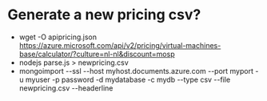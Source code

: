 # Generate a new pricing csv?

* wget -O apipricing.json https://azure.microsoft.com/api/v2/pricing/virtual-machines-base/calculator/?culture=nl-nl&discount=mosp
* nodejs parse.js > newpricing.csv
* mongoimport --ssl --host myhost.documents.azure.com --port myport -u myuser -p password -d mydatabase -c mydb --type csv --file newpricing.csv --headerline 
